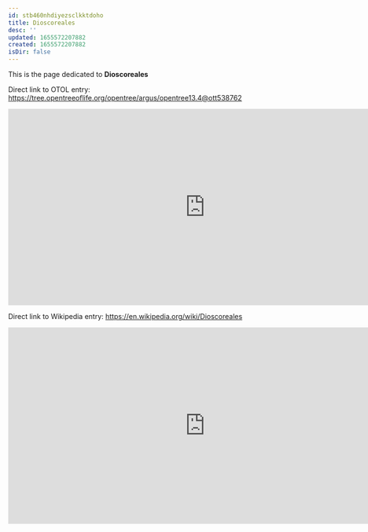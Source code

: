 ```yaml
---
id: stb460nhdiyezsclkktdoho
title: Dioscoreales
desc: ''
updated: 1655572207882
created: 1655572207882
isDir: false
---
```

This is the page dedicated to **Dioscoreales**


Direct link to OTOL entry: https://tree.opentreeoflife.org/opentree/argus/opentree13.4@ott538762



<html>
    <body>
    <iframe src="https://tree.opentreeoflife.org/opentree/argus/opentree13.4@ott538762"
    width="800" height="400" frameborder="0" allowfullscreen> </iframe>
    </body>
</html>
    


Direct link to Wikipedia entry: https://en.wikipedia.org/wiki/Dioscoreales



<html>
    <body>
    <iframe src="https://en.wikipedia.org/wiki/Dioscoreales"
    width="800" height="400" frameborder="0" allowfullscreen> </iframe>
    </body>
</html>
    
